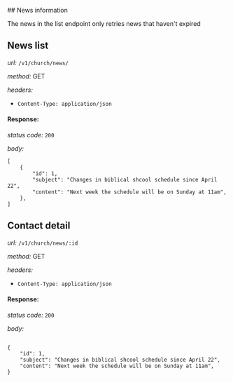 ## News information

The news in the list endpoint only retries news that haven't expired

## News list
*url:* `/v1/church/news/`

*method:* GET

*headers:* 
* `Content-Type: application/json`

#### Response:

*status code:* `200`

*body:*

```
[
    {
        "id": 1,
        "subject": "Changes in biblical shcool schedule since April 22",
        "content": "Next week the schedule will be on Sunday at 11am",
    },
]
``` 


## Contact detail
*url:* `/v1/church/news/:id`

*method:* GET

*headers:* 
* `Content-Type: application/json`

#### Response:

*status code:* `200`

*body:*

```

{
    "id": 1,
    "subject": "Changes in biblical shcool schedule since April 22",
    "content": "Next week the schedule will be on Sunday at 11am",
}

``` 